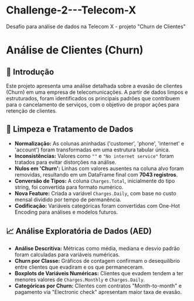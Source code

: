 # Challenge-2---Telecom-X
Desafio para análise de dados na Telecom X -  projeto "Churn de Clientes"

# Análise de Clientes (Churn)


## 📌 Introdução

Este projeto apresenta uma análise detalhada sobre a evasão de clientes (Churn) em uma empresa de telecomunicações. A partir de dados limpos e estruturados, foram identificados os principais padrões que contribuem para o cancelamento de serviços, com o objetivo de propor ações para retenção de clientes.

## 🧹 Limpeza e Tratamento de Dados

- **Normalização:** As colunas aninhadas ('customer', 'phone', 'internet' e 'account') foram transformadas em uma estrutura tabular única.
- **Inconsistências:** Valores como `""` e `"No internet service"` foram tratados para evitar distorções na análise.
- **Nulos em 'Churn':** Linhas com valores ausentes na coluna alvo foram removidas, resultando em um DataFrame final com **7043 registros**.
- **Conversão de Tipos:** A coluna `Charges.Total`, inicialmente do tipo string, foi convertida para formato numérico.
- **Nova Feature:** Criada a variável `Charges.Daily`, com base no custo mensal dividido por tempo de permanência.
- **Codificação:** Variáveis categóricas foram convertidas com One-Hot Encoding para análises e modelos futuros.

## 📈 Análise Exploratória de Dados (AED)

- **Análise Descritiva:** Métricas como média, mediana e desvio padrão foram calculadas para variáveis numéricas.
- **Churn por Classe:** Gráficos de contagem confirmam o desequilíbrio entre clientes que evadiram e os que permaneceram.
- **Boxplots de Variáveis Numéricas:** Clientes que evadem tendem a ter menores valores de `Charges.Monthly` e `Charges.Daily`.
- **Categóricas por Churn:** Clientes com contratos "Month-to-month" e pagamento via "Electronic check" apresentam maior taxa de evasão.


